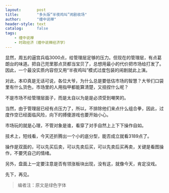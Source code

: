 ```yaml
---
layout:       post
title:        "多头版“半夜鸡叫”闹剧收场"
author:       "缠中说禅"
header-style: text
catalog:      false
tags:
    - 缠中说禅
    - 时政经济（缠中说禅经济学）
---
```


显然，周五的逼宫兵临3000点，给管理层足够的压力。但现在的管理层，有点葛朗台的味道。把自己兜里那点货都当宝贝了，总想用最小的代价把市场给打发了。因此，一个最没实质内容但又用“半夜鸡叫”模式过度包装的闹剧就此上演。



对此，本ID真是无话可说，各位大爷，为什么总是要低估市场的智慧？大爷们口袋里有什么货色，市场里的人用指甲都能算清楚，又扭捏什么呢？



不是市场不给管理层面子，而是太自以为是是必须受到嘲笑的。



当然，由于管理层已经有点压力了，所以，不排除他们来点什么组合拳，因此，过度作空已经面临风险，向下的搏傻游戏也要开始小心。



市场玩的就是心理，不管对象是谁，看穿了对手自然上上下下操作自如。



技术上，短线看，今天还折腾出一个小的底分型，能否成立就看3189点了。



操作是双面的，可以先买后卖，可以先卖后买，可以先卖后买再卖，关键是看图操作，不要凭自己的情绪。



另外，盘面上一定要注意是否有领涨板块出现，没有这，就像今天，肯定没戏。



先下，再见。



> 编者注：原文是绿色字体
